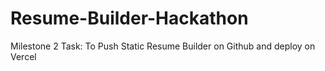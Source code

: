 # Resume-Builder-Hackathon

Milestone 2 Task: To Push Static Resume Builder on Github and deploy on Vercel
